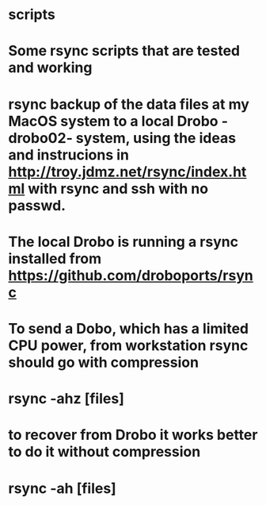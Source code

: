 # scripts
# Some rsync scripts that are tested and working

# rsync backup of the data files at my MacOS system to a local Drobo -drobo02- system, using the ideas and instrucions in http://troy.jdmz.net/rsync/index.html with rsync and ssh with no passwd.

# The local Drobo is running a rsync installed from https://github.com/droboports/rsync
#
# To send a Dobo, which has a limited CPU power, from workstation rsync should go with compression 
# rsync -ahz [files]
# to recover from Drobo it works better to do it without compression
# rsync -ah [files]
